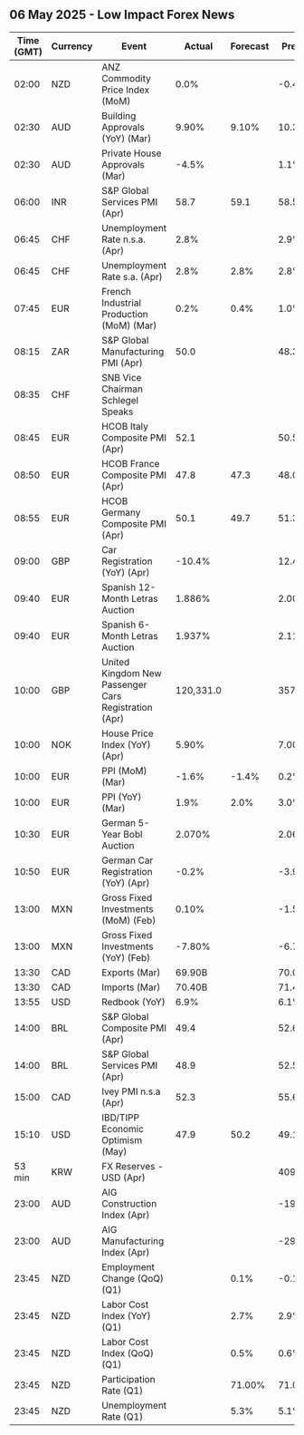 ## 06 May 2025 - Low Impact Forex News

| Time (GMT) | Currency | Event | Actual | Forecast | Previous |
|------|----------|-------|--------|----------|----------|
| 02:00 | NZD | ANZ Commodity Price Index (MoM) | 0.0% |  | -0.4% |
| 02:30 | AUD | Building Approvals (YoY) (Mar) | 9.90% | 9.10% | 10.30% |
| 02:30 | AUD | Private House Approvals (Mar) | -4.5% |  | 1.1% |
| 06:00 | INR | S&P Global Services PMI (Apr) | 58.7 | 59.1 | 58.5 |
| 06:45 | CHF | Unemployment Rate n.s.a. (Apr) | 2.8% |  | 2.9% |
| 06:45 | CHF | Unemployment Rate s.a. (Apr) | 2.8% | 2.8% | 2.8% |
| 07:45 | EUR | French Industrial Production (MoM) (Mar) | 0.2% | 0.4% | 1.0% |
| 08:15 | ZAR | S&P Global Manufacturing PMI (Apr) | 50.0 |  | 48.3 |
| 08:35 | CHF | SNB Vice Chairman Schlegel Speaks |  |  |  |
| 08:45 | EUR | HCOB Italy Composite PMI (Apr) | 52.1 |  | 50.5 |
| 08:50 | EUR | HCOB France Composite PMI (Apr) | 47.8 | 47.3 | 48.0 |
| 08:55 | EUR | HCOB Germany Composite PMI (Apr) | 50.1 | 49.7 | 51.3 |
| 09:00 | GBP | Car Registration (YoY) (Apr) | -10.4% |  | 12.4% |
| 09:40 | EUR | Spanish 12-Month Letras Auction | 1.886% |  | 2.007% |
| 09:40 | EUR | Spanish 6-Month Letras Auction | 1.937% |  | 2.115% |
| 10:00 | GBP | United Kingdom New Passenger Cars Registration (Apr) | 120,331.0 |  | 357,103.0 |
| 10:00 | NOK | House Price Index (YoY) (Apr) | 5.90% |  | 7.00% |
| 10:00 | EUR | PPI (MoM) (Mar) | -1.6% | -1.4% | 0.2% |
| 10:00 | EUR | PPI (YoY) (Mar) | 1.9% | 2.0% | 3.0% |
| 10:30 | EUR | German 5-Year Bobl Auction | 2.070% |  | 2.060% |
| 10:50 | EUR | German Car Registration (YoY) (Apr) | -0.2% |  | -3.9% |
| 13:00 | MXN | Gross Fixed Investments (MoM) (Feb) | 0.10% |  | -1.50% |
| 13:00 | MXN | Gross Fixed Investments (YoY) (Feb) | -7.80% |  | -6.70% |
| 13:30 | CAD | Exports (Mar) | 69.90B |  | 70.04B |
| 13:30 | CAD | Imports (Mar) | 70.40B |  | 71.44B |
| 13:55 | USD | Redbook (YoY) | 6.9% |  | 6.1% |
| 14:00 | BRL | S&P Global Composite PMI (Apr) | 49.4 |  | 52.6 |
| 14:00 | BRL | S&P Global Services PMI (Apr) | 48.9 |  | 52.5 |
| 15:00 | CAD | Ivey PMI n.s.a (Apr) | 52.3 |  | 55.6 |
| 15:10 | USD | IBD/TIPP Economic Optimism (May) | 47.9 | 50.2 | 49.1 |
| 53 min | KRW | FX Reserves - USD (Apr) |  |  | 409.66B |
| 23:00 | AUD | AIG Construction Index (Apr) |  |  | -19.3 |
| 23:00 | AUD | AIG Manufacturing Index (Apr) |  |  | -29.7 |
| 23:45 | NZD | Employment Change (QoQ) (Q1) |  | 0.1% | -0.1% |
| 23:45 | NZD | Labor Cost Index (YoY) (Q1) |  | 2.7% | 2.9% |
| 23:45 | NZD | Labor Cost Index (QoQ) (Q1) |  | 0.5% | 0.6% |
| 23:45 | NZD | Participation Rate (Q1) |  | 71.00% | 71.00% |
| 23:45 | NZD | Unemployment Rate (Q1) |  | 5.3% | 5.1% |
